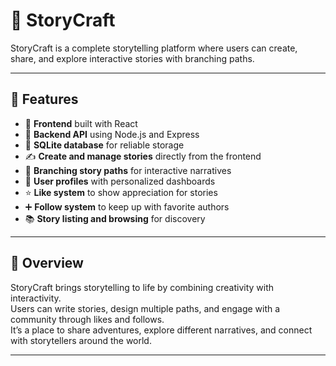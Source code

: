 # 📖 StoryCraft

StoryCraft is a complete storytelling platform where users can create, share, and explore interactive stories with branching paths.  

---

## 🚀 Features

- 🎨 **Frontend** built with React  
- 🔗 **Backend API** using Node.js and Express  
- 💾 **SQLite database** for reliable storage  
- ✍️ **Create and manage stories** directly from the frontend  
- 🌿 **Branching story paths** for interactive narratives  
- 👤 **User profiles** with personalized dashboards  
- ⭐ **Like system** to show appreciation for stories  
- ➕ **Follow system** to keep up with favorite authors  
- 📚 **Story listing and browsing** for discovery  

---

## 🌟 Overview

StoryCraft brings storytelling to life by combining creativity with interactivity.  
Users can write stories, design multiple paths, and engage with a community through likes and follows.  
It’s a place to share adventures, explore different narratives, and connect with storytellers around the world.  

---

